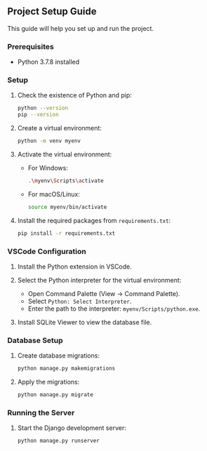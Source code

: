 ## Project Setup Guide
This guide will help you set up and run the project.

### Prerequisites
- Python 3.7.8 installed

### Setup

1. Check the existence of Python and pip:

    ```sh
    python --version
    pip --version
    ```

2. Create a virtual environment:

    ```sh
    python -m venv myenv
    ```

3. Activate the virtual environment:

    - For Windows:

        ```sh
        .\myenv\Scripts\activate
        ```

    - For macOS/Linux:

        ```sh
        source myenv/bin/activate
        ```

4. Install the required packages from `requirements.txt`:

    ```sh
    pip install -r requirements.txt
    ```
    
### VSCode Configuration

1. Install the Python extension in VSCode.

2. Select the Python interpreter for the virtual environment:
    - Open Command Palette (View -> Command Palette).
    - Select `Python: Select Interpreter`.
    - Enter the path to the interpreter: `myenv/Scripts/python.exe`.

3. Install SQLite Viewer to view the database file.

### Database Setup

1. Create database migrations:

    ```sh
    python manage.py makemigrations
    ```

2. Apply the migrations:

    ```sh
    python manage.py migrate
    ```

### Running the Server

1. Start the Django development server:

    ```sh
    python manage.py runserver
    ```

